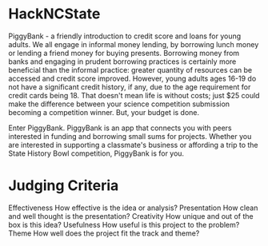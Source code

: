# HackNCState

PiggyBank - a friendly introduction to credit score and loans for young adults. We all engage in informal money lending, by borrowing lunch money or lending a friend money for buying presents. Borrowing money from banks and engaging in prudent borrowing practices is certainly more beneficial than the informal practice: greater quantity of resources can be accessed and credit score improved. However, young adults ages 16-19 do not have a significant credit history, if any, due to the age requirement for credit cards being 18. That doesn't mean life is without costs; just $25 could make the difference between your science competition submission becoming a competition winner. But, your budget is done. 

Enter PiggyBank. PiggyBank is an app that connects you with peers interested in funding and borrowing small sums for projects. Whether you are interested in supporting a classmate's business or affording a trip to the State History Bowl competition, PiggyBank is for you.

# Judging Criteria
Effectiveness
How effective is the idea or analysis?
Presentation
How clean and well thought is the presentation?
Creativity
How unique and out of the box is this idea?
Usefulness
How useful is this project to the problem?
Theme
How well does the project fit the track and theme?
